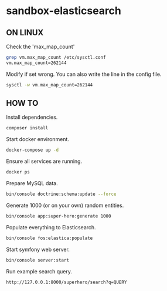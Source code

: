 # sandbox-elasticsearch #

## ON LINUX ##

Check the 'max_map_count'

```bash
grep vm.max_map_count /etc/sysctl.conf
vm.max_map_count=262144
```

Modify if set wrong. You can also write the line in the config file.

```bash
sysctl -w vm.max_map_count=262144
```

## HOW TO ##

Install dependencies.

```bash
composer install
```

Start docker environment.

```bash
docker-compose up -d
```

Ensure all services are running.

```bash
docker ps
```

Prepare MySQL data.

```bash
bin/console doctrine:schema:update --force
```

Generate 1000 (or on your own) random entities.

```bash
bin/console app:super-hero:generate 1000
```

Populate everything to Elasticsearch.

```bash
bin/console fos:elastica:populate
```

Start symfony web server.

```bash
bin/console server:start
```

Run example search query.

```bash
http://127.0.0.1:8000/superhero/search?q=QUERY
```
